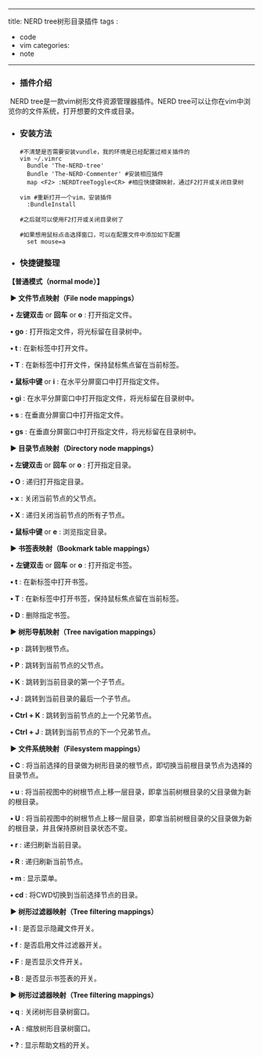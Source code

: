 
---
title: NERD tree树形目录插件 
tags :
 - code
 - vim
categories:
 - note
---

* ### 插件介绍

​    NERD tree是一款vim树形文件资源管理器插件。NERD tree可以让你在vim中浏览你的文件系统，打开想要的文件或目录。

<!--more-->
* ### 安装方法

  ```shell
  #不清楚是否需要安装vundle，我的环境是已经配置过相关插件的
  vim ~/.vimrc
  	Bundle 'The-NERD-tree'
  	Bundle 'The-NERD-Commenter' #安装相应插件
  	map <F2> :NERDTreeToggle<CR> #相应快捷键映射，通过F2打开或关闭目录树
  	
  vim #重新打开一个vim，安装插件
  	:BundleInstall
  	
  #之后就可以使用F2打开或关闭目录树了
  
  #如果想用鼠标点击选择窗口，可以在配置文件中添加如下配置
  	set mouse=a
  ```

  

* ### 快捷键整理

**【普通模式（normal mode）】**

​    **▶ 文件节点映射（File node mappings）**

​    • **左键双击** or **回车** or **o** : 打开指定文件。

​    **• go**               : 打开指定文件，将光标留在目录树中。

​    **• t**                 : 在新标签中打开文件。

​    **• T**                : 在新标签中打开文件，保持鼠标焦点留在当前标签。

​    **• 鼠标中键** or **i**       : 在水平分屏窗口中打开指定文件。

​    **• gi**                : 在水平分屏窗口中打开指定文件，将光标留在目录树中。

​    **• s**                : 在垂直分屏窗口中打开指定文件。

​    **• gs**               : 在垂直分屏窗口中打开指定文件，将光标留在目录树中。

 

​    **▶ 目录节点映射（Directory node mappings）**

​    **• 左键双击** or **回车** or **o** : 打开指定目录。

​    **• O**                : 递归打开指定目录。

​    **• x**                 : 关闭当前节点的父节点。

​    **• X**                : 递归关闭当前节点的所有子节点。

​    **• 鼠标中键** or **e**       : 浏览指定目录。

 

​    **▶ 书签表映射（Bookmark table mappings）**

​    • **左键双击** or **回车** or **o** : 打开指定书签。

​    **• t**                 : 在新标签中打开书签。

​    **• T**                : 在新标签中打开书签，保持鼠标焦点留在当前标签。

​    **• D**                 : 删除指定书签。

 

​    **▶ 树形导航映射（Tree navigation mappings）**

​    **• p**                : 跳转到根节点。

​    **• P**                : 跳转到当前节点的父节点。

​    **• K**                : 跳转到当前目录的第一个子节点。

​    **• J**                 : 跳转到当前目录的最后一个子节点。

​    **• Ctrl + K**           : 跳转到当前节点的上一个兄弟节点。

​    **• Ctrl + J**           : 跳转到当前节点的下一个兄弟节点。

 

​    **▶ 文件系统映射（Filesystem mappings）**

​    **• C**                : 将当前选择的目录做为树形目录的根节点，即切换当前根目录节点为选择的目录节点。

​    **• u**                : 将当前视图中的树根节点上移一层目录，即拿当前树根目录的父目录做为新的根目录。

​    **• U**                : 将当前视图中的树根节点上移一层目录，即拿当前树根目录的父目录做为新的根目录，并且保持原树目录状态不变。

​    **• r**                 : 递归刷新当前目录。

​    **• R**                : 递归刷新当前节点。

​    **• m**                : 显示菜单。

​    **• cd**               : 将CWD切换到当前选择节点的目录。

 

​    **▶ 树形过滤器映射（Tree filtering mappings）**

​    **• I**                 : 是否显示隐藏文件开关。

​    **• f**                 : 是否启用文件过滤器开关。

​    **• F**                 : 是否显示文件开关。

​    **• B**                : 是否显示书签表的开关。

 

​    **▶ 树形过滤器映射（Tree filtering mappings）**

​    **• q**                 : 关闭树形目录树窗口。

​    **• A**                 : 缩放树形目录树窗口。

​    **• ?**                  : 显示帮助文档的开关。
